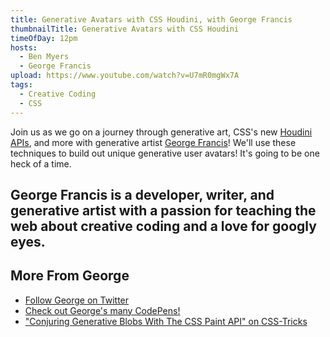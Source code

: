 ```yaml
---
title: Generative Avatars with CSS Houdini, with George Francis
thumbnailTitle: Generative Avatars with CSS Houdini
timeOfDay: 12pm
hosts:
  - Ben Myers
  - George Francis
upload: https://www.youtube.com/watch?v=U7mR0mgWx7A
tags:
  - Creative Coding
  - CSS
---
```


Join us as we go on a journey through generative art, CSS's new [Houdini APIs](https://developer.mozilla.org/en-US/docs/Web/CSS/CSS_Houdini), and more with generative artist [George Francis](https://twitter.com/georgedoescode)! We'll use these techniques to build out unique generative user avatars! It's going to be one heck of a time.

George Francis is a developer, writer, and generative artist with a passion for teaching the web about creative coding and a love for googly eyes.
---

## More From George

- [Follow George on Twitter](https://twitter.com/georgedoescode)
- [Check out George's many CodePens!](https://codepen.io/georgedoescode)
- ["Conjuring Generative Blobs With The CSS Paint API" on CSS-Tricks](https://css-tricks.com/conjuring-generative-blobs-with-the-css-paint-api/)